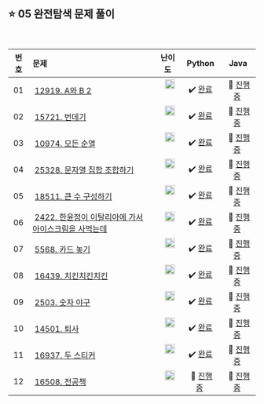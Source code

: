
## ⭐️ 05 완전탐색 문제 풀이

<br>

| **번호** | **문제** | **난이도** | **Python** | **Java** |
|:--------:|:--------|:----------:|:----------:|:--------:|
| 01 | &nbsp;[12919. A와 B 2](https://www.acmicpc.net/problem/12919)&nbsp;&nbsp; | &nbsp;&nbsp;<img src="https://github.com/yuuforest/Baekjoon/assets/97596022/85149378-3937-4538-8a9b-1b178253c958" width="20"/>&nbsp;&nbsp; | &nbsp;✔️ [완료](https://github.com/yuuforest/Algorithm/blob/main/02%20%EB%B0%B1%EC%A4%80/05%20%EC%99%84%EC%A0%84%ED%83%90%EC%83%89/Python/Prob12919.py)&nbsp; | &nbsp;💬 [진행 중]()&nbsp; |
| 02 | &nbsp;[15721. 번데기](https://www.acmicpc.net/problem/15721)&nbsp;&nbsp; | &nbsp;&nbsp;<img src="https://github.com/yuuforest/Baekjoon/assets/97596022/16c246cd-0ac7-4c70-8e59-ae53094efefd" width="20"/>&nbsp;&nbsp; | &nbsp;✔️ [완료](https://github.com/yuuforest/Algorithm/blob/main/02%20%EB%B0%B1%EC%A4%80/05%20%EC%99%84%EC%A0%84%ED%83%90%EC%83%89/Python/Prob15721.py)&nbsp; | &nbsp;💬 [진행 중]()&nbsp; |
| 03 | &nbsp;[10974. 모든 순열](https://www.acmicpc.net/problem/10974)&nbsp;&nbsp; | &nbsp;&nbsp;<img src="https://github.com/yuuforest/Baekjoon/assets/97596022/07accbcc-b7bc-4a50-a82e-37f90db6a48f" width="20"/>&nbsp;&nbsp; | &nbsp;✔️ [완료](https://github.com/yuuforest/Algorithm/blob/main/02%20%EB%B0%B1%EC%A4%80/05%20%EC%99%84%EC%A0%84%ED%83%90%EC%83%89/Python/Prob10974.py)&nbsp; | &nbsp;💬 [진행 중]()&nbsp; |
| 04 | &nbsp;[25328. 문자열 집합 조합하기](https://www.acmicpc.net/problem/25328)&nbsp;&nbsp; | &nbsp;&nbsp;<img src="https://github.com/yuuforest/Baekjoon/assets/97596022/07accbcc-b7bc-4a50-a82e-37f90db6a48f" width="20"/>&nbsp;&nbsp; | &nbsp;✔️ [완료](https://github.com/yuuforest/Algorithm/blob/main/02%20%EB%B0%B1%EC%A4%80/05%20%EC%99%84%EC%A0%84%ED%83%90%EC%83%89/Python/Prob25328.py)&nbsp; | &nbsp;💬 [진행 중]()&nbsp; |
| 05 | &nbsp;[18511. 큰 수 구성하기](https://www.acmicpc.net/problem/18511)&nbsp;&nbsp; | &nbsp;&nbsp;<img src="https://github.com/yuuforest/Baekjoon/assets/97596022/16c246cd-0ac7-4c70-8e59-ae53094efefd" width="20"/>&nbsp;&nbsp; | &nbsp;✔️ [완료](https://github.com/yuuforest/Algorithm/blob/main/02%20%EB%B0%B1%EC%A4%80/05%20%EC%99%84%EC%A0%84%ED%83%90%EC%83%89/Python/Prob18511.py)&nbsp; | &nbsp;💬 [진행 중]()&nbsp; |
| 06 | &nbsp;[2422. 한윤정이 이탈리아에 가서 아이스크림을 사먹는데](https://www.acmicpc.net/problem/2422)&nbsp;&nbsp; | &nbsp;&nbsp;<img src="https://github.com/yuuforest/Baekjoon/assets/97596022/3c7e9f4b-e603-404f-b612-258d66475421" width="20"/>&nbsp;&nbsp; | &nbsp;✔️ [완료](https://github.com/yuuforest/Algorithm/blob/main/02%20%EB%B0%B1%EC%A4%80/05%20%EC%99%84%EC%A0%84%ED%83%90%EC%83%89/Python/Prob2422.py)&nbsp; | &nbsp;💬 [진행 중]()&nbsp; |
| 07 | &nbsp;[5568. 카드 놓기](https://www.acmicpc.net/problem/5568)&nbsp;&nbsp; | &nbsp;&nbsp;<img src="https://github.com/yuuforest/Baekjoon/assets/97596022/3c7e9f4b-e603-404f-b612-258d66475421" width="20"/>&nbsp;&nbsp; | &nbsp;✔️ [완료](https://github.com/yuuforest/Algorithm/blob/main/02%20%EB%B0%B1%EC%A4%80/05%20%EC%99%84%EC%A0%84%ED%83%90%EC%83%89/Python/Prob5568.py)&nbsp; | &nbsp;💬 [진행 중]()&nbsp; |
| 08 | &nbsp;[16439. 치킨치킨치킨](https://www.acmicpc.net/problem/16439)&nbsp;&nbsp; | &nbsp;&nbsp;<img src="https://github.com/yuuforest/Baekjoon/assets/97596022/3c7e9f4b-e603-404f-b612-258d66475421" width="20"/>&nbsp;&nbsp; | &nbsp;✔️ [완료](https://github.com/yuuforest/Algorithm/blob/main/02%20%EB%B0%B1%EC%A4%80/05%20%EC%99%84%EC%A0%84%ED%83%90%EC%83%89/Python/Prob16439.py)&nbsp; | &nbsp;💬 [진행 중]()&nbsp; |
| 09 | &nbsp;[2503. 숫자 야구](https://www.acmicpc.net/problem/2503)&nbsp;&nbsp; | &nbsp;&nbsp;<img src="https://github.com/yuuforest/Baekjoon/assets/97596022/07accbcc-b7bc-4a50-a82e-37f90db6a48f" width="20"/>&nbsp;&nbsp; | &nbsp;✔️ [완료](https://github.com/yuuforest/Algorithm/blob/main/02%20%EB%B0%B1%EC%A4%80/05%20%EC%99%84%EC%A0%84%ED%83%90%EC%83%89/Python/Prob2503.py)&nbsp; | &nbsp;💬 [진행 중]()&nbsp; |
| 10 | &nbsp;[14501. 퇴사](https://www.acmicpc.net/problem/14501)&nbsp;&nbsp; | &nbsp;&nbsp;<img src="https://github.com/yuuforest/Baekjoon/assets/97596022/07accbcc-b7bc-4a50-a82e-37f90db6a48f" width="20"/>&nbsp;&nbsp; | &nbsp;✔️ [완료](https://github.com/yuuforest/Algorithm/blob/main/02%20%EB%B0%B1%EC%A4%80/05%20%EC%99%84%EC%A0%84%ED%83%90%EC%83%89/Python/Prob14501.py)&nbsp; | &nbsp;💬 [진행 중]()&nbsp; |
| 11 | &nbsp;[16937. 두 스티커](https://www.acmicpc.net/problem/16937)&nbsp;&nbsp; | &nbsp;&nbsp;<img src="https://github.com/yuuforest/Baekjoon/assets/97596022/07accbcc-b7bc-4a50-a82e-37f90db6a48f" width="20"/>&nbsp;&nbsp; | &nbsp;✔️ [완료](https://github.com/yuuforest/Algorithm/blob/main/02%20%EB%B0%B1%EC%A4%80/05%20%EC%99%84%EC%A0%84%ED%83%90%EC%83%89/Python/Prob16937.py)&nbsp; | &nbsp;💬 [진행 중]()&nbsp; |
| 12 | &nbsp;[16508. 전공책](https://www.acmicpc.net/problem/16508)&nbsp;&nbsp; | &nbsp;&nbsp;<img src="https://github.com/yuuforest/Baekjoon/assets/97596022/07accbcc-b7bc-4a50-a82e-37f90db6a48f" width="20"/>&nbsp;&nbsp; | &nbsp;💬 [진행 중](https://github.com/yuuforest/Algorithm/blob/main/02%20%EB%B0%B1%EC%A4%80/05%20%EC%99%84%EC%A0%84%ED%83%90%EC%83%89/Python/Prob16508.py)&nbsp; | &nbsp;💬 [진행 중]()&nbsp; |
